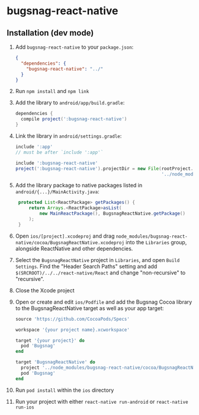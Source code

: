 # bugsnag-react-native

## Installation (dev mode)

1. Add `bugsnag-react-native` to your `package.json`:

   ```json
   {
     "dependencies": {
       "bugsnag-react-native": "../"
     }
   }
   ```

2. Run `npm install` and `npm link`

3. Add the library to `android/app/build.gradle`:

   ```groovy
   dependencies {
     compile project(':bugsnag-react-native')
   }
   ```

4. Link the library in `android/settings.gradle`:

   ```groovy
   include ':app'
   // must be after `include ':app'`

   include ':bugsnag-react-native'
   project(':bugsnag-react-native').projectDir = new File(rootProject.projectDir,
                                                          '../node_modules/bugsnag-react-native/android')
   ```

5. Add the library package to native packages listed in `android/{...}/MainActivity.java`:

   ```java
    protected List<ReactPackage> getPackages() {
        return Arrays.<ReactPackage>asList(
            new MainReactPackage(), BugsnagReactNative.getPackage()
        );
    }
   ```

6. Open `ios/[project].xcodeproj` and drag
   `node_modules/bugsnag-react-native/cocoa/BugsnagReactNative.xcodeproj` into
   the `Libraries` group, alongside ReactNative and other dependencies.

7. Select the `BugsnagReactNative` project in `Libraries`, and open `Build
   Settings`. Find the "Header Search Paths" setting and add
   `$(SRCROOT)/../../react-native/React` and change "non-recursive" to
   "recursive".

8. Close the Xcode project

9. Open or create and edit `ios/Podfile` and add the Bugsnag Cocoa library to
   the BugsnagReactNative target as well as your app target:

   ```ruby
   source 'https://github.com/CocoaPods/Specs'

   workspace '{your project name}.xcworkspace'

   target '{your project}' do
     pod 'Bugsnag'
   end

   target 'BugsnagReactNative' do
     project '../node_modules/bugsnag-react-native/cocoa/BugsnagReactNative.xcodeproj'
     pod 'Bugsnag'
   end
   ```

10. Run `pod install` within the `ios` directory

11. Run your project with either `react-native run-android` or
    `react-native run-ios`
